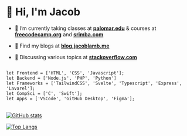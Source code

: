 <h1>👋 Hi, I'm Jacob</h1>

- 🌱 I’m currently taking classes at **[palomar.edu](https://ww2.palomar.edu)** & courses at **[freecodecamp.org](https://freecodecamp.org/jacobthelamb)** and **[srimba.com](https://scrimba.com)** 

- 📝 Find my blogs at **[blog.jacoblamb.me](https://blog.jacoblamb.me)**

- 💬 Discussing various topics at **[stackoverflow.com](https://stackoverflow.com/users/12067372/lambsbaaacode?tab=profile)**

<pre>
<code>
let Frontend = ['HTML', 'CSS', 'Javascript'];
let Backend = ['Node.js', 'PHP', 'Python']
let Frameworks = ['TailwindCSS', 'Svelte', 'Typescript', 'Express', 'Lavarel'];
let CompSci = ['C', 'Swift'];
let Apps = ['VSCode', 'GitHub Desktop', 'Figma'];
</code>
</pre>

[![GitHub stats](https://github-readme-stats.vercel.app/api?username=jacobthesheep)](https://github.com/jacobthesheep/github-readme-stats)

[![Top Langs](https://github-readme-stats.vercel.app/api/top-langs/?username=jacobthesheep&layout=compact)](https://github.com/jacobthesheep/github-readme-stats)
